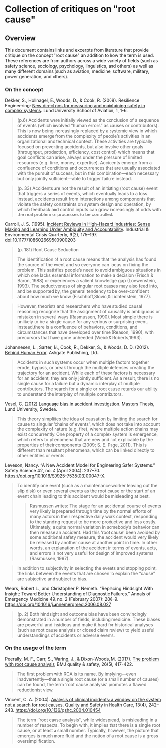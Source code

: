 # Collection of critiques on "root cause"

## Overview

This document contains links and excerpts from literature that provide critique on the concept "root cause" an addition to how the term is used. These references are from authors across a wide variety of fields (such as safety science, sociology, psychology, linguistics, and others) as well as many different domains (such as aviation, medicine, software, military, power generation, and others).

### On the concept

Dekker, S., Hollnagel, E., Woods, D., & Cook, R. (2008). Resilience Engineering: [New directions for measuring and maintaining safety in complex systems](https://www.researchgate.net/publication/238687807_Resilience_Engineering_New_directions_for_measuring_and_maintaining_safety_in_complex_systems). Lund University School of Aviation, 1, 1-6.


>(p.6) Accidents were initially viewed as the conclusion of a sequence of events (which involved “human errors” as causes or contributors). This is now being increasingly replaced by a systemic view in which accidents emerge from the complexity of people’s activities in an organizational and technical context. These activities are typically focused on preventing accidents, but also involve other goals (throughput, production, efficiency, cost control) which means that goal conflicts can arise, always under the pressure of limited resources (e.g. time, money, expertise). Accidents emerge from a confluence of conditions and occurrences that are usually associated with the pursuit of success, but in this combination—each necessary but only jointly sufficient—able to trigger failure instead.

>(p. 33)
>Accidents are not the result of an initiating (root cause) event that triggers a series of events, which eventually leads to a loss. Instead, accidents result from interactions among components that violate the safety constraints on system design and operation, by which feedback and control inputs can grow increasingly at odds with the real problem or processes to be controlled.

Carroll, J. S. (1995). [Incident Reviews in High-Hazard Industries: Sense Making and Learning Under Ambiguity and Accountability](https://journals.sagepub.com/doi/10.1177/108602669500900203). Industrial & Environmental Crisis Quarterly, 9(2), 175–197. doi:10.1177/108602669500900203 

> (p. 181)
Root Cause Seduction
> 
> The identification of a root cause means that the analysis has found the source of the event and so everyone can focus
on fixing the problem. This satisfies people’s need to avoid ambiguous situations in which one lacks essential information to make a decision
(Frisch & Baron, 1988) or experiences a salient knowledge gap (Loewenstein, 1993). The seductiveness of singular root causes may also feed into, and be supported by, the general tendency to be over-confident about how much we know (Fischhoff,Slovic,& Lichtenstein, 1977).

> However, theorists and researchers who have studied causal reasoning recognize that the assignment of causality is ambiguous or mistaken in several ways (Rasmussen, 1990). Most simple there is unlikely to be a single cause for any serious or surprising event. Instead,there is a confluence of behaviors, conditions, and circumstances that have developed over time (Reason, 1990), with precursors that have gone unheeded (Weick& Roberts,1993).


Johannesen, L., Sarter, N., Cook, R., Dekker, S., & Woods, D. D. (2012). [Behind Human Error](https://bookshop.org/books/behind-human-error/9780754678342). Ashgate Publishing, Ltd..

> Accidents in such systems occur when multiple factors together erode, bypass, or break through the multiple defenses creating the trajectory for an accident. While each of these factors is necessary for an accident, they are only jointly sufficient. As a result, there is no single cause for a failure but a dynamic interplay of multiple contributors. The search for a single or root cause retards our ability to understand the interplay of multiple contributors.

Vesel, C. (2012) [Language bias in accident investigation](https://lup.lub.lu.se/student-papers/search/publication/2971193). Masters Thesis, Lund University, Sweden.

> This theory simplifies the idea of causation by limiting the search for cause to singular 'chains of events', which does not take into account the complexity of nature (e.g. fire), where multiple action chains may exist concurrently. One property of a complex system is emergence, which refers to phenomena that are new and not explicable by the properties of their components (2009; S. E. Page, 2011). This is different than resultant phenomena, which can be linked directly to other entities or events.

Leveson, Nancy. “A New Accident Model for Engineering Safer Systems.” Safety Science 42, no. 4 (April 2004): 237–70. https://doi.org/10.1016/S0925-7535(03)00047-X.

> To identify one event (such as a maintenance worker leaving out the slip disk) or even several events as the root cause or the start of an event chain leading to this accident would be misleading at best.
>> Rasmussen writes:
The stage for an accidental course of events very likely is prepared through time by the normal efforts of many actors in their respective daily work context, responding to the standing request to be more productive and less costly. Ultimately, a quite normal variation in somebody’s behavior can then release an accident. Had this ‘root cause’ been avoided by some additional safety measure, the accident would very likely be released by another cause at another point in time. In other words, an explanation of the accident in terms of events, acts, and errors is not very useful for design of improved systems (Rasmussen, 1997).

> In addition to subjectivity in selecting the events and stopping point, the links between the events that are chosen to explain the “cause” are subjective and subject to bias.

Wears, Robert L., and Christopher P. Nemeth. “Replacing Hindsight With Insight: Toward Better Understanding of Diagnostic Failures.” Annals of Emergency Medicine 49, no. 2 (February 2007): 206–9. https://doi.org/10.1016/j.annemergmed.2006.08.027.
> (p. 2) Both hindsight and outcome bias have been convincingly demonstrated in a number of fields, including medicine. These biases are powerful and insidious and make it hard for historical analyses (such as root cause analysis or closed claim review) to yield useful understandings of accidents or adverse events.

### On the usage of the term

Peerally, M. F., Carr, S., Waring, J., & Dixon-Woods, M. (2017). [The problem with root cause analysis](https://qualitysafety.bmj.com/content/qhc/26/5/417.full.pdf). BMJ quality & safety, 26(5), 417-422.

> The first problem with RCA is its name. By implying—even inadvertently—that a single root cause (or a small number of causes) can be found, the term ‘root cause analysis’ promotes a flawed reductionist view.

Vincent, C. A. (2004). [Analysis of clinical incidents: a window on the system not a search for root causes](https://www.researchgate.net/publication/8420168_Analysis_of_clinical_incidents_A_window_on_the_system_not_a_search_for_root_causes). Quality and Safety in Health Care, 13(4), 242–243. https://doi.org/10.1136/qshc.2004.010454


> The term ‘‘root cause analysis’’, while widespread, is misleading in a number of respects. To begin with, it implies that there is a single root cause, or at least a small number. Typically, however, the picture that emerges is much more fluid and the notion of a root cause is a gross oversimplification.
